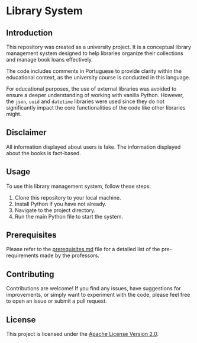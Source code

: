 # Library System

## Introduction

This repository was created as a university project. It is a conceptual library management system designed to help libraries organize their collections and manage book loans effectively.

The code includes comments in Portuguese to provide clarity within the educational context, as the university course is conducted in this language.

For educational purposes, the use of external libraries was avoided to ensure a deeper understanding of working with vanilla Python. However, the `json`, `uuid` and `datetime` libraries were used since they do not significantly impact the core functionalities of the code like other libraries might.

## Disclaimer

All information displayed about users is fake. The information displayed about the books is fact-based.

## Usage 

To use this library management system, follow these steps:

1. Clone this repository to your local machine.
2. Install Python if you have not already.
3. Navigate to the project directory.
4. Run the main Python file to start the system.

## Prerequisites

Please refer to the [prerequisites.md](./docs/prerequisites.md) file for a detailed list of the pre-requirements made by the professors.

## Contributing

Contributions are welcome! If you find any issues, have suggestions for improvements, or simply want to experiment with the code, please feel free to open an issue or submit a pull request.

## License

This project is licensed under the [Apache License Version 2.0](./docs/LICENSE).
